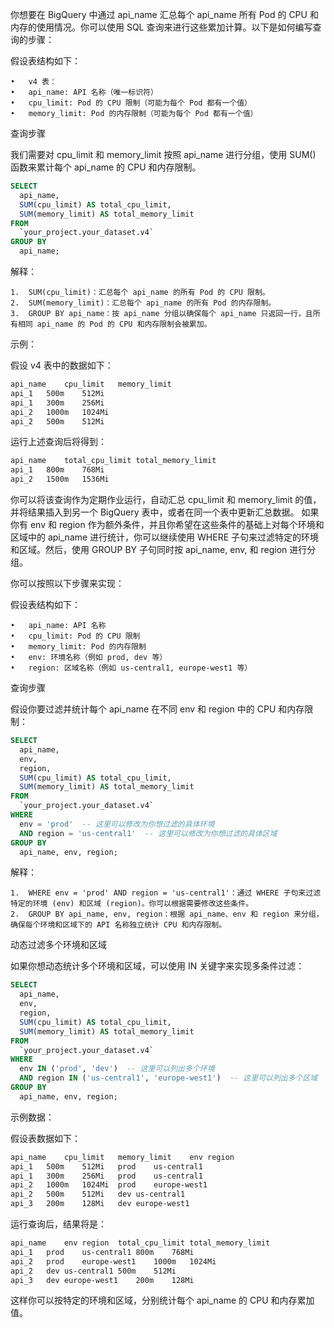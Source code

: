 你想要在 BigQuery 中通过 api_name 汇总每个 api_name 所有 Pod 的 CPU 和内存的使用情况。你可以使用 SQL 查询来进行这些累加计算。以下是如何编写查询的步骤：

假设表结构如下：

	•	v4 表：
	•	api_name: API 名称（唯一标识符）
	•	cpu_limit: Pod 的 CPU 限制（可能为每个 Pod 都有一个值）
	•	memory_limit: Pod 的内存限制（可能为每个 Pod 都有一个值）

查询步骤

我们需要对 cpu_limit 和 memory_limit 按照 api_name 进行分组，使用 SUM() 函数来累计每个 api_name 的 CPU 和内存限制。
```sql
SELECT
  api_name,
  SUM(cpu_limit) AS total_cpu_limit,
  SUM(memory_limit) AS total_memory_limit
FROM
  `your_project.your_dataset.v4`
GROUP BY
  api_name;
``` 
解释：

	1.	SUM(cpu_limit)：汇总每个 api_name 的所有 Pod 的 CPU 限制。
	2.	SUM(memory_limit)：汇总每个 api_name 的所有 Pod 的内存限制。
	3.	GROUP BY api_name：按 api_name 分组以确保每个 api_name 只返回一行，且所有相同 api_name 的 Pod 的 CPU 和内存限制会被累加。

示例：

假设 v4 表中的数据如下：
```bash
api_name	cpu_limit	memory_limit
api_1	500m	512Mi
api_1	300m	256Mi
api_2	1000m	1024Mi
api_2	500m	512Mi
``` 
运行上述查询后将得到：
```bash
api_name	total_cpu_limit	total_memory_limit
api_1	800m	768Mi
api_2	1500m	1536Mi
``` 
你可以将该查询作为定期作业运行，自动汇总 cpu_limit 和 memory_limit 的值，并将结果插入到另一个 BigQuery 表中，或者在同一个表中更新汇总数据。
如果你有 env 和 region 作为额外条件，并且你希望在这些条件的基础上对每个环境和区域中的 api_name 进行统计，你可以继续使用 WHERE 子句来过滤特定的环境和区域。然后，使用 GROUP BY 子句同时按 api_name, env, 和 region 进行分组。

你可以按照以下步骤来实现：

假设表结构如下：

	•	api_name: API 名称
	•	cpu_limit: Pod 的 CPU 限制
	•	memory_limit: Pod 的内存限制
	•	env: 环境名称（例如 prod, dev 等）
	•	region: 区域名称（例如 us-central1, europe-west1 等）

查询步骤

假设你要过滤并统计每个 api_name 在不同 env 和 region 中的 CPU 和内存限制：
```sql
SELECT
  api_name,
  env,
  region,
  SUM(cpu_limit) AS total_cpu_limit,
  SUM(memory_limit) AS total_memory_limit
FROM
  `your_project.your_dataset.v4`
WHERE
  env = 'prod'  -- 这里可以修改为你想过滤的具体环境
  AND region = 'us-central1'  -- 这里可以修改为你想过滤的具体区域
GROUP BY
  api_name, env, region;
``` 
解释：

	1.	WHERE env = 'prod' AND region = 'us-central1'：通过 WHERE 子句来过滤特定的环境 (env) 和区域 (region)。你可以根据需要修改这些条件。
	2.	GROUP BY api_name, env, region：根据 api_name、env 和 region 来分组，确保每个环境和区域下的 API 名称独立统计 CPU 和内存限制。

动态过滤多个环境和区域

如果你想动态统计多个环境和区域，可以使用 IN 关键字来实现多条件过滤：
```sql
SELECT
  api_name,
  env,
  region,
  SUM(cpu_limit) AS total_cpu_limit,
  SUM(memory_limit) AS total_memory_limit
FROM
  `your_project.your_dataset.v4`
WHERE
  env IN ('prod', 'dev')  -- 这里可以列出多个环境
  AND region IN ('us-central1', 'europe-west1')  -- 这里可以列出多个区域
GROUP BY
  api_name, env, region;
``` 
示例数据：

假设表数据如下：
``` bash
api_name	cpu_limit	memory_limit	env	region
api_1	500m	512Mi	prod	us-central1
api_1	300m	256Mi	prod	us-central1
api_2	1000m	1024Mi	prod	europe-west1
api_2	500m	512Mi	dev	us-central1
api_3	200m	128Mi	dev	europe-west1
``` 
运行查询后，结果将是：
``` bash
api_name	env	region	total_cpu_limit	total_memory_limit
api_1	prod	us-central1	800m	768Mi
api_2	prod	europe-west1	1000m	1024Mi
api_2	dev	us-central1	500m	512Mi
api_3	dev	europe-west1	200m	128Mi
``` 
这样你可以按特定的环境和区域，分别统计每个 api_name 的 CPU 和内存累加值。
